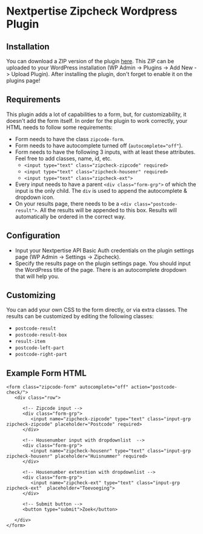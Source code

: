# Nextpertise Zipcheck Wordpress Plugin

## Installation
You can download a ZIP version of the plugin [here](https://github.com/Nextpertise/wordpress-zipcheck/archive/master.zip). This ZIP can be uploaded to your WordPress installation (WP Admin -> Plugins -> Add New -> Upload Plugin). After installing the plugin, don't forget to enable it on the plugins page!

## Requirements
This plugin adds a lot of capabilities to a form, but, for customizability, it doesn't add the form itself. In order for the plugin to work correctly, your HTML needs to follow some requirements:

 *  Form needs to have the class `zipcode-form`.
 *  Form needs to have autocomplete turned off (`autocomplete="off"`).
 *  Form needs to have the following 3 inputs, with at least these attributes. Feel free to add classes, name, id, etc.
    - `<input type="text" class="zipcheck-zipcode" required>` 
    - `<input type="text" class="zipcheck-housenr" required>`
    - `<input type="text" class="zipcheck-ext">`
 * Every input needs to have a parent `<div class="form-grp">` of which the input is the only child. The `div` is used to append the autocomplete & dropdown icon.  
 * On your results page, there needs to be a `<div class="postcode-result">`. All the results will be appended to this box. Results will automatically be ordered in the correct way.

## Configuration
* Input your Nextpertise API Basic Auth credentials on the plugin settings page (WP Admin -> Settings -> Zipcheck).
* Specify the results page on the plugin settings page. You should input the WordPress title of the page. There is an autocomplete dropdown that will help you.

## Customizing
You can add your own CSS to the form directly, or via extra classes. The results can be customized by editing the following classes:
 * `postcode-result`
 * `postcode-result-box`
 * `result-item`
 * `postcode-left-part`
 * `postcode-right-part`

## Example Form HTML
```
<form class="zipcode-form" autocomplete="off" action="postcode-check/">
   <div class="row">

      <!-- Zipcode input -->
      <div class="form-grp">
         <input name="zipcheck-zipcode" type="text" class="input-grp zipcheck-zipcode" placeholder="Postcode" required>
      </div>

      <!-- Housenumber input with dropdownlist  -->
      <div class="form-grp">
         <input name="zipcheck-housenr" type="text" class="input-grp zipcheck-housenr" placeholder="Huisnummer" required>
      </div>

      <!-- Housenumber extenstion with dropdownlist -->
      <div class="form-grp">
         <input name="zipcheck-ext" type="text" class="input-grp zipcheck-ext"  placeholder="Toevoeging">
      </div>

      <!-- Submit button -->
      <button type="submit">Zoek</button>

   </div>
</form>
  ```
   
